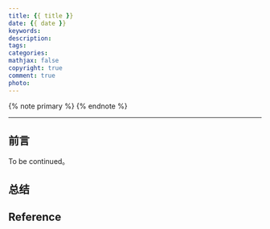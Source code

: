 ```yaml
---
title: {{ title }}
date: {{ date }}
keywords:
description:
tags:
categories:
mathjax: false
copyright: true
comment: true
photo: 
---
```


{% note primary %}
{% endnote %}

<!-- more -->

---

## 前言

To be continued。

## 总结

## Reference
